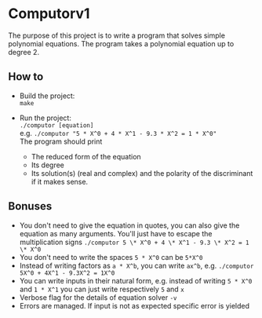 # Computorv1 

The purpose of this project is to write a program that solves simple polynomial equations.
The program takes a polynomial equation up to degree 2.

## How to  
- Build the project:  
`make`

- Run the project:  
`./computor [equation]`  
e.g. `./computor "5 * X^0 + 4 * X^1 - 9.3 * X^2 = 1 * X^0"`  
The program should print  
    - The reduced form of the equation
    - Its degree
    - Its solution(s) (real and complex) and the polarity of the discriminant if it makes sense.

## Bonuses  
- You don't need to give the equation in quotes, you can also give the equation as many arguments. You'll just have to escape the multiplication signs `./computor 5 \* X^0 + 4 \* X^1 - 9.3 \* X^2 = 1 \* X^0`
- You don't need to write the spaces `5 * X^0` can be `5*X^0`
- Instead of writing factors as `a * X^b`, you can write `ax^b`, e.g. `./computor 5X^0 + 4X^1 - 9.3X^2 = 1X^0`
- You can write inputs in their natural form, e.g. instead of writing `5 * X^0` and `1 * X^1` you can just write respectively `5` and `x`
- Verbose flag for the details of equation solver `-v`
- Errors are managed. If input is not as expected specific error is yielded
